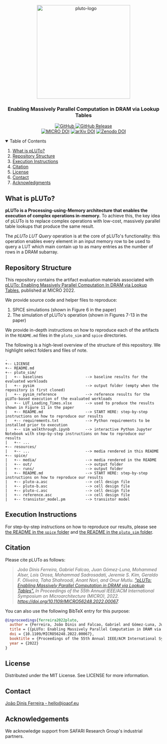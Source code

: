 <p align="center">
  <img alt="pluto-logo" src="resources/pluto_logo_rounded_corners.png" width="300">
  <h3 align="center">Enabling Massively Parallel Computation in DRAM via Lookup Tables</h3>
</p>

<p align="center">
    <a href="https://github.com/CMU-SAFARI/pLUTo/blob/master/LICENSE">
        <img alt="GitHub" src="https://img.shields.io/badge/License-MIT-yellow.svg">
    </a>
    <a href="https://github.com/CMU-SAFARI/pLUTo/releases">
        <img alt="GitHub Release" src="https://img.shields.io/github/release/CMU-SAFARI/pLUTo">
    </a>
  <br>
    <a href="https://doi.org/10.1109/MICRO56248.2022.00067"><img src="https://img.shields.io/badge/DOI-10.1109/MICRO56248.2022.00067-blue" alt="MICRO DOI"></a>
    <a href="https://doi.org/10.48550/arXiv.2104.07699"><img src="https://img.shields.io/badge/DOI-10.48550/arXiv.2104.07699-blue" alt="arXiv DOI"></a>
    <a href="https://doi.org/10.5281/zenodo.6942058"><img src="https://zenodo.org/badge/DOI/10.5281/zenodo.6942058.svg" alt="Zenodo DOI"></a>
</p>

<details open="open">
  <summary>Table of Contents</summary>
  <ol>
    <li><a href="#what-is-pluto">What is pLUTo?</a></li>
    <li><a href="#repository-structure">Repository Structure</a></li>
    <li><a href="#execution-instructions">Execution Instructions</a></li>
    <li><a href="#citation">Citation</a></li>
    <li><a href="#license">License</a></li>
    <li><a href="#contact">Contact</a></li>
    <li><a href="#acknowledgments">Acknowledgments</a></li>
  </ol>
</details>

## What is pLUTo?

**pLUTo is a Processing-using-Memory architecture that enables the execution of complex operations in-memory.**
To achieve this, the key idea of pLUTo is to replace complex operations with low-cost, massively parallel table lookups that produce the same result.

The _pLUTo LUT Query_ operation is at the core of pLUTo's functionality: this operation enables every element in an input memory row to be used to query a LUT which main contain up to as many entries as the number of rows in a DRAM subarray.

## Repository Structure

This repository contains the artifact evaluation materials associated with [pLUTo: Enabling Massively Parallel Computation In DRAM via Lookup Tables](pLUTo.pdf), published at MICRO 2022.

We provide source code and helper files to reproduce:

1. SPICE simulations (shown in Figure 6 in the paper)
2. The simulation of pLUTo's operation (shown in Figures 7-13 in the paper)

We provide in-depth instructions on how to reproduce each of the artifacts in the `README.md` files in the `pluto_sim` and `spice` directories.

The following is a high-level overview of the structure of this repository. We highlight select folders and files of note.

```
.
+-- LICENSE
+-- README.md
+-- pluto_sim/
|   +-- baselines                   --> baseline results for the evaluated workloads
|   +-- pysim                       --> output folder (empty when the repository is first cloned)
|   +-- pysim_reference             --> reference results for the pLUTo-based execution of the evaluated workloads
|   +-- LUT_Loading_Times.xlsx      --> used to produce the results shown in Figure 11 in the paper
|   +-- README.md                   --> START HERE: step-by-step instructions on how to reproduce our results
|   +-- requirements.txt            --> Python requirements to be installed prior to execution
|   +-- sim_walkthrough.ipynb       --> interactive Python Jupyter Notebook with step-by-step instructions on how to reproduce our results
|   +-- ...
+-- resources/
|   +-- ...                         --> media rendered in this README
+-- spice/
|   +-- media/                      --> media rendered in the README
|   +-- out/                        --> output folder
|   +-- runs/                       --> output folder
|   +-- README.md                   --> START HERE: step-by-step instructions on how to reproduce our results
|   +-- pluto-a.asc                 --> cell design file
|   +-- pluto-b.asc                 --> cell design file
|   +-- pluto-c.asc                 --> cell design file
|   +-- reference.asc               --> cell design file
|   +-- transistor_model.pm         --> transistor model
```

## Execution Instructions

For step-by-step instructions on how to reproduce our results, please see [the README in the `spice` folder](spice/README.md) and [the README in the `pluto_sim` folder](pluto_sim/README.md).

## Citation

Please cite pLUTo as follows:

> _João Dinis Ferreira, Gabriel Falcao, Juan Gómez-Luna, Mohammed Alser, Lois Orosa, Mohammad Sadrosadati, Jeremie S. Kim, Geraldo F. Oliveira, Taha Shahroodi, Anant Nori, and Onur Mutlu. ["pLUTo: Enabling Massively Parallel Computation in DRAM via Lookup Tables".](https://arxiv.org/abs/2104.07699) In Proceedings of the 55th Annual IEEE/ACM International Symposium on Microarchitecture (MICRO), 2022. https://doi.org/10.1109/MICRO56248.2022.00067._

You can also use the following BibTeX entry for this purpose:

```bibtex
@inproceedings{ferreira2022pluto,
  author = {Ferreira, João Dinis and Falcao, Gabriel and Gómez-Luna, Juan and Alser, Mohammed and Orosa, Lois and Sadrosadati, Mohammad and Kim, Jeremie S. and Oliveira, Geraldo F. and Shahroodi, Taha and Nori, Anant and Mutlu, Onur},
  title = {{pLUTo: Enabling Massively Parallel Computation in DRAM via Lookup Tables}},
  doi = {10.1109/MICRO56248.2022.00067},
  booktitle = {Proceedings of the 55th Annual IEEE/ACM International Symposium on Microarchitecture (MICRO)},
  year = {2022}
}
```

## License

Distributed under the MIT License. See LICENSE for more information.

## Contact

[João Dinis Ferreira - hello@joaof.eu](mailto:hello@joaof.eu?subject=A%20Question%20About%20pLUTo)

## Acknowledgements

We acknowledge support from SAFARI Research Group's industrial partners.
